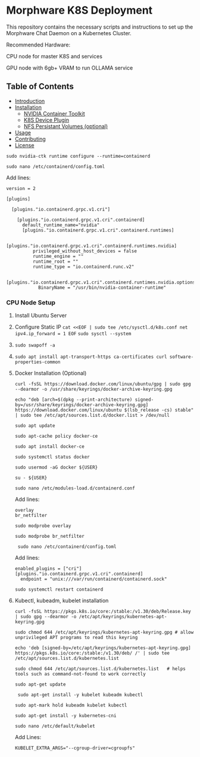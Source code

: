# Morphware K8S Deployment

This repository contains the necessary scripts and instructions to set up the Morphware Chat Daemon on a Kubernetes Cluster.

Recommended Hardware:

CPU node for master K8S and services

GPU node with 6gb+ VRAM to run OLLAMA service 
## Table of Contents
- [Introduction](#introduction)
- [Installation](#installation)
  - [NVIDIA Container Toolkit](#nvidia-container-toolkit)
  - [K8S Device Plugin](#k8s-device-plugin)
  - [NFS Persistant Volumes (optional)](#nfs)
- [Usage](#usage)
- [Contributing](#contributing)
- [License](#license)



```sudo nvidia-ctk runtime configure --runtime=containerd```


```sudo nano /etc/containerd/config.toml```

Add lines:

```
version = 2

[plugins]

  [plugins."io.containerd.grpc.v1.cri"]

    [plugins."io.containerd.grpc.v1.cri".containerd]
      default_runtime_name="nvidia"
      [plugins."io.containerd.grpc.v1.cri".containerd.runtimes]

        [plugins."io.containerd.grpc.v1.cri".containerd.runtimes.nvidia]
          privileged_without_host_devices = false
          runtime_engine = ""
          runtime_root = ""
          runtime_type = "io.containerd.runc.v2"

          [plugins."io.containerd.grpc.v1.cri".containerd.runtimes.nvidia.options]
            BinaryName = "/usr/bin/nvidia-container-runtime"
```
 

 ### CPU Node Setup

 1. Install Ubuntu Server
 2. Configure Static IP
  ```cat <<EOF | sudo tee /etc/sysctl.d/k8s.conf net ipv4.ip_forward = 1 EOF```
  ```sudo sysctl --system```
 3. ```sudo swapoff -a```
 4. ```sudo apt install apt-transport-https ca-certificates curl software-properties-common```
 5. Docker Installation (Optional)
  
    ```curl -fsSL https://download.docker.com/linux/ubuntu/gpg | sudo gpg --dearmor -o /usr/share/keyrings/docker-archive-keyring.gpg```
  
    ```echo "deb [arch=$(dpkg --print-architecture) signed-by=/usr/share/keyrings/docker-archive-keyring.gpg] https://download.docker.com/linux/ubuntu $(lsb_release -cs) stable" | sudo tee /etc/apt/sources.list.d/docker.list > /dev/null ```

    ```sudo apt update```

    ```sudo apt-cache policy docker-ce ```

    ```sudo apt install docker-ce```

    ```sudo systemctl status docker```

    ```sudo usermod -aG docker ${USER}```

    ```su - ${USER} ```

    ```sudo nano /etc/modules-load.d/containerd.conf``` 
    
    Add lines:
    ```
    overlay
    br_netfilter
    ```

    ```sudo modprobe overlay```

    ```sudo modprobe br_netfilter```

    ``` sudo nano /etc/containerd/config.toml```

    Add lines:
   
    ```
    enabled_plugins = ["cri"]
    [plugins."io.containerd.grpc.v1.cri".containerd]
      endpoint = "unix:///var/run/containerd/containerd.sock"
      ```

    ```sudo systemctl restart containerd```

 6. Kubectl, kubeadm, kubelet installation

    ```curl -fsSL https://pkgs.k8s.io/core:/stable:/v1.30/deb/Release.key | sudo gpg --dearmor -o /etc/apt/keyrings/kubernetes-apt-keyring.gpg```

    ```sudo chmod 644 /etc/apt/keyrings/kubernetes-apt-keyring.gpg # allow unprivileged APT programs to read this keyring```

    ```echo 'deb [signed-by=/etc/apt/keyrings/kubernetes-apt-keyring.gpg] https://pkgs.k8s.io/core:/stable:/v1.30/deb/ /' | sudo tee /etc/apt/sources.list.d/kubernetes.list```

    ```sudo chmod 644 /etc/apt/sources.list.d/kubernetes.list   # helps tools such as command-not-found to work correctly```

    ```sudo apt-get update```

    ``` sudo apt-get install -y kubelet kubeadm kubectl```

    ```sudo apt-mark hold kubeadm kubelet kubectl```

    ```sudo apt-get install -y kubernetes-cni```

    ```sudo nano /etc/default/kubelet```
    
    Add Lines:
    ```
    KUBELET_EXTRA_ARGS="--cgroup-driver=cgroupfs"
    ```

